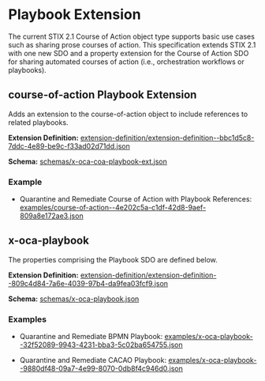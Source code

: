 # Playbook Extension

The current STIX 2.1 Course of Action object type supports basic use cases such as sharing prose courses of action. This specification extends STIX 2.1 with one new SDO and a property extension for the Course of Action SDO for sharing automated courses of action (i.e., orchestration workflows or playbooks).

## course-of-action Playbook Extension

Adds an extension to the course-of-action object to include references to related playbooks.

**Extension Definition:** [extension-definition/extension-definition--bbc1d5c8-7ddc-4e89-be9c-f33ad02d71dd.json](./extension-definition/extension-definition--bbc1d5c8-7ddc-4e89-be9c-f33ad02d71dd.json)

**Schema:** [schemas/x-oca-coa-playbook-ext.json](./schemas/x-oca-coa-playbook-ext.json)

### Example

-   Quarantine and Remediate Course of Action with Playbook References: [examples/course-of-action--4e202c5a-c1df-42d8-9aef-809a8e172ae3.json](./examples/course-of-action--4e202c5a-c1df-42d8-9aef-809a8e172ae3.json)

## x-oca-playbook

The properties comprising the Playbook SDO are defined below.

**Extension Definition:** [extension-definition/extension-definition--809c4d84-7a6e-4039-97b4-da9fea03fcf9.json](./extension-definition/extension-definition--809c4d84-7a6e-4039-97b4-da9fea03fcf9.json)

**Schema:** [schemas/x-oca-playbook.json](./schemas/x-oca-playbook.json)

### Examples

-   Quarantine and Remediate BPMN Playbook: [examples/x-oca-playbook--32f52089-9943-4231-bba3-5c02ba654755.json](./examples/x-oca-playbook--32f52089-9943-4231-bba3-5c02ba654755.json)

-   Quarantine and Remediate CACAO Playbook: [examples/x-oca-playbook--9880df48-09a7-4e99-8070-0db8f4c946d0.json](examples/x-oca-playbook--9880df48-09a7-4e99-8070-0db8f4c946d0.json)

